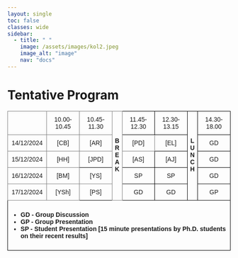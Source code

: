 ```yaml
---
layout: single
toc: false
classes: wide
sidebar:  
  - title: " "   
    image: /assets/images/kol2.jpeg
    image_alt: "image"
    nav: "docs"
---
```


# Tentative Program

<style type="text/css">
.tg  {border-collapse:collapse;border-spacing:0;}
.tg td{border-color:black;border-style:solid;border-width:1px;font-family:Arial, sans-serif;font-size:14px;
  overflow:hidden;padding:10px 5px;word-break:normal;}
.tg th{border-color:black;border-style:solid;border-width:1px;font-family:Arial, sans-serif;font-size:14px;
  font-weight:normal;overflow:hidden;padding:10px 5px;word-break:normal;}
.tg .tg-baqh{text-align:center;vertical-align:top}
.tg .tg-c3ow{border-color:inherit;text-align:center;vertical-align:top}
.tg .tg-0lax{text-align:left;vertical-align:top}
</style>
<table class="tg"><thead>
  <tr>
    <th class="tg-c3ow"></th>
    <th class="tg-c3ow">10.00-10.45</th>
    <th class="tg-c3ow">10.45-11.30</th>
    <th class="tg-c3ow" rowspan="5"><br><br><br><span style="font-weight:bold">B</span><br><span style="font-weight:bold">R</span><br><span style="font-weight:bold">E</span><br><span style="font-weight:bold">A</span><br><span style="font-weight:bold">K</span></th>
    <th class="tg-baqh">11.45-12.30</th>
    <th class="tg-baqh">12.30-13.15</th>
    <th class="tg-baqh" rowspan="5"><br><br><br><span style="font-weight:bold">L</span><br><span style="font-weight:bold">U</span><br><span style="font-weight:bold">N</span><br><span style="font-weight:bold">C</span><br><span style="font-weight:bold">H</span></th>
    <th class="tg-baqh">14.30-18.00</th>
  </tr>
  <tr>
    <th class="tg-c3ow">14/12/2024</th>
    <th class="tg-c3ow">[CB]</th>
    <th class="tg-c3ow">[AR]</th>
    <th class="tg-c3ow">[PD]</th>
    <th class="tg-baqh">[EL]</th>
    <th class="tg-baqh">GD</th>
  </tr>
  <tr>
    <th class="tg-c3ow">15/12/2024</th>
    <th class="tg-c3ow">[HH]</th>
    <th class="tg-baqh">[JPD]</th>
    <th class="tg-baqh">[AS]</th>
    <th class="tg-baqh">[AJ]</th>    
    <th class="tg-baqh">GD</th>
  </tr>
  <tr>
    <th class="tg-c3ow">16/12/2024</th>
    <th class="tg-c3ow">[BM]</th>
    <th class="tg-c3ow">[YS]</th>
    <th class="tg-baqh">SP</th>
    <th class="tg-baqh">SP</th>
    <th class="tg-baqh">GD</th>
  </tr>
  <tr>
    <th class="tg-c3ow">17/12/2024</th>
    <th class="tg-c3ow">[YSh]</th>
    <th class="tg-baqh">[PS]</th>
    <th class="tg-baqh">GD</th>
    <th class="tg-baqh">GD</th>
    <th class="tg-baqh">GP</th>
  </tr></thead>
<tbody>
  <tr>
    <td class="tg-0lax" colspan="8"><span style="font-weight:bold">
    <ul>
    <li> GD - Group Discussion </li>
    <li> GP - Group Presentation </li>
    <li> SP - Student Presentation [15 minute presentations by Ph.D. students on their recent results] </li>
    </ul></td>
  </tr>
</tbody></table>
